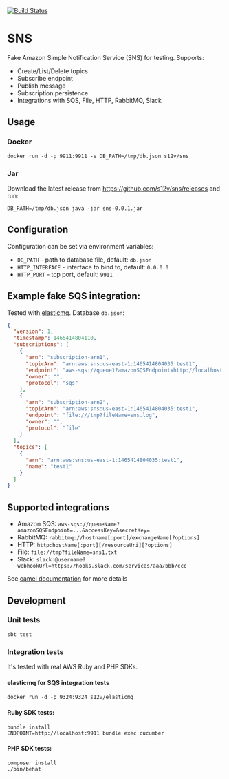 [![Build Status](https://travis-ci.org/s12v/sns.svg?branch=master)](https://travis-ci.org/s12v/sns)
# SNS

Fake Amazon Simple Notification Service (SNS) for testing. Supports:
 - Create/List/Delete topics
 - Subscribe endpoint
 - Publish message
 - Subscription persistence
 - Integrations with SQS, File, HTTP, RabbitMQ, Slack

## Usage

### Docker

```
docker run -d -p 9911:9911 -e DB_PATH=/tmp/db.json s12v/sns
```

### Jar

Download the latest release from https://github.com/s12v/sns/releases and run:
```
DB_PATH=/tmp/db.json java -jar sns-0.0.1.jar
```

## Configuration

Configuration can be set via environment variables:
 - `DB_PATH` - path to database file, default: `db.json`
 - `HTTP_INTERFACE` - interface to bind to, default: `0.0.0.0`
 - `HTTP_PORT` - tcp port, default: `9911`

## Example fake SQS integration:

Tested with [elasticmq](https://github.com/adamw/elasticmq). Database `db.json`:
```json
{
  "version": 1,
  "timestamp": 1465414804110,
  "subscriptions": [
    {
      "arn": "subscription-arn1",
      "topicArn": "arn:aws:sns:us-east-1:1465414804035:test1",
      "endpoint": "aws-sqs://queue1?amazonSQSEndpoint=http://localhost:9324&accessKey=&secretKey=",
      "owner": "",
      "protocol": "sqs"
    },
    {
      "arn": "subscription-arn2",
      "topicArn": "arn:aws:sns:us-east-1:1465414804035:test1",
      "endpoint": "file:///tmp?fileName=sns.log",
      "owner": "",
      "protocol": "file"
    }
  ],
  "topics": [
    {
      "arn": "arn:aws:sns:us-east-1:1465414804035:test1",
      "name": "test1"
    }
  ]
}
```

## Supported integrations

 - Amazon SQS: `aws-sqs://queueName?amazonSQSEndpoint=...&accessKey=&secretKey=`
 - RabbitMQ: `rabbitmq://hostname[:port]/exchangeName[?options]`
 - HTTP: `http:hostName[:port][/resourceUri][?options]`
 - File: `file://tmp?fileName=sns1.txt`
 - Slack: `slack:@username?webhookUrl=https://hooks.slack.com/services/aaa/bbb/ccc`

See [camel documentation](http://camel.apache.org/components.html) for more details

## Development

### Unit tests

`sbt test`

### Integration tests

It's tested with real AWS Ruby and PHP SDKs.

#### elasticmq for SQS integration tests
```
docker run -d -p 9324:9324 s12v/elasticmq
```

#### Ruby SDK tests:
```
bundle install
ENDPOINT=http://localhost:9911 bundle exec cucumber
```

#### PHP SDK tests:
```
composer install
./bin/behat
```
